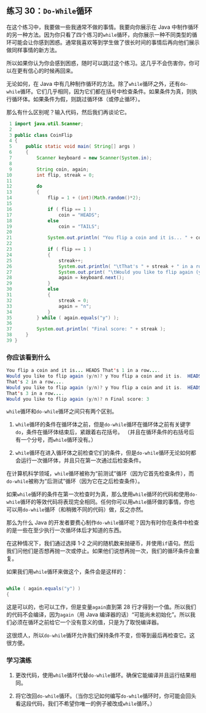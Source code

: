 ## 练习 30：`Do-While`循环

在这个练习中，我要做一些我通常不做的事情。我要向你展示在 Java 中制作循环的另一种方法。因为你只看了四个练习的`while`循环，向你展示一种不同类型的循环可能会让你感到困惑。通常我喜欢等到学生做了很长时间的事情后再向他们展示做同样事情的新方法。

所以如果你认为你会感到困惑，随时可以跳过这个练习。这几乎不会伤害你，你可以在更有信心的时候再回来。

无论如何，在 Java 中有几种制作循环的方法。除了`while`循环之外，还有`do-while`循环。它们几乎相同，因为它们都在括号中检查条件。如果条件为真，则执行循环体。如果条件为假，则跳过循环体（或停止循环）。

那么有什么区别呢？输入代码，然后我们再谈论它。

```java
 1 import java.util.Scanner;
 2 
 3 public class CoinFlip
 4 {
 5     public static void main( String[] args )
 6     {
 7         Scanner keyboard = new Scanner(System.in);
 8 
 9         String coin, again;
10         int flip, streak = 0;
11 
12         do
13         {
14             flip = 1 + (int)(Math.random()*2);
15 
16             if ( flip == 1 )
17                 coin = "HEADS";
18             else
19                 coin = "TAILS";
20 
21             System.out.println( "You flip a coin and it is... " + coin );
22 
23             if ( flip == 1 )
24             {
25                 streak++;
26                 System.out.println( "\tThat's " + streak + " in a row...." );
27                 System.out.print( "\tWould you like to flip again (y/n)? " );
28                 again = keyboard.next();
29             }
30             else
31             {
32                 streak = 0;
33                 again = "n";
34             }
35         } while ( again.equals("y") );
36 
37         System.out.println( "Final score: " + streak );
38     }
39 }
```

### 你应该看到什么

```java
You flip a coin and it is... HEADS That's 1 in a row....
Would you like to flip again (y/n)? y You flip a coin and it is.  HEADS
That's 2 in a row....
Would you like to flip again (y/n)? y You flip a coin and it is.  HEADS
That's 3 in a row....
Would you like to flip again (y/n)? n Final score: 3
```

`while`循环和`do-while`循环之间只有两个区别。

1.  `while`循环的条件在循环体之前，但是`do-while`循环在循环体之前有关键字`do`，条件在循环体结束后，紧跟着右花括号。 （并且在循环条件的右括号后有一个分号，而`while`循环没有。）

1.  `while`循环在进入循环体之前检查它们的条件，但是`do-while`循环无论如何都会运行一次循环体，并且只在第一次通过后检查条件。

在计算机科学领域，`while`循环被称为“前测试”循环（因为它首先检查条件），而`do-while`被称为“后测试”循环（因为它在之后检查条件）。

如果`while`循环的条件在第一次检查时为真，那么使用`while`循环的代码和使用`do-while`循环的等效代码将表现完全相同。任何你可以用`while`循环做的事情，你也可以用`do-while`循环（和稍微不同的代码）做，反之亦然。

那么为什么 Java 的开发者要费心制作`do-while`循环呢？因为有时你在条件中检查的是一些在至少执行一次循环体后才知道的东西。

在这种情况下，我们通过选择 1-2 之间的随机数来抛硬币，并使用`if`语句。然后我们问他们是否想再抛一次或停止。如果他们说想再抛一次，我们的循环条件会重复。

如果我们用`while`循环来做这个，条件会是这样的：

```java

while ( again.equals("y") )
{
```

这是可以的，也可以工作，但是变量`again`直到第 28 行才得到一个值。所以我们的代码不会编译，因为`again`（用 Java 编译器的话）“可能尚未初始化”。所以我们必须在循环之前给它一个没有意义的值，只是为了取悦编译器。

这很烦人，所以`do-while`循环允许我们保持条件不变，但等到最后再检查它。这很方便。

### 学习演练

1.  更改代码，使用`while`循环代替`do-while`循环。确保它能编译并且运行结果相同。

1.  将它改回`do-while`循环。（当你忘记如何编写`do-while`循环时，你可能会回头看这段代码，我们不希望你唯一的例子被改成`while`循环。）

